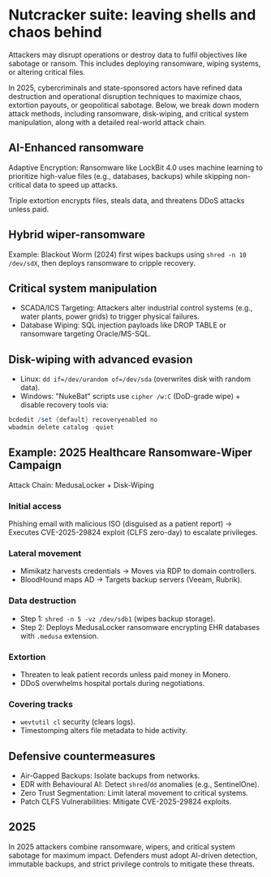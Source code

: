 # Nutcracker suite: leaving shells and chaos behind

Attackers may disrupt operations or destroy data to fulfil objectives like sabotage or ransom. This includes deploying 
ransomware, wiping systems, or altering critical files.

In 2025, cybercriminals and state-sponsored actors have refined data destruction and operational disruption techniques 
to maximize chaos, extortion payouts, or geopolitical sabotage. Below, we break down modern attack methods, including 
ransomware, disk-wiping, and critical system manipulation, along with a detailed real-world attack chain.

## AI-Enhanced ransomware

Adaptive Encryption: Ransomware like LockBit 4.0 uses machine learning to prioritize high-value files (e.g., 
databases, backups) while skipping non-critical data to speed up attacks.

Triple extortion encrypts files, steals data, and threatens DDoS attacks unless paid.

## Hybrid wiper-ransomware

Example: Blackout Worm (2024) first wipes backups using `shred -n 10 /dev/sdX`, then deploys ransomware to cripple 
recovery.

## Critical system manipulation

* SCADA/ICS Targeting: Attackers alter industrial control systems (e.g., water plants, power grids) to trigger physical failures.
* Database Wiping: SQL injection payloads like DROP TABLE or ransomware targeting Oracle/MS-SQL.

## Disk-wiping with advanced evasion

* Linux: `dd if=/dev/urandom of=/dev/sda` (overwrites disk with random data).
* Windows: "NukeBat" scripts use `cipher /w:C` (DoD-grade wipe) + disable recovery tools via:

```powershell
bcdedit /set {default} recoveryenabled no  
wbadmin delete catalog -quiet  
```

## Example: 2025 Healthcare Ransomware-Wiper Campaign

Attack Chain: MedusaLocker + Disk-Wiping

### Initial access

Phishing email with malicious ISO (disguised as a patient report) → Executes CVE-2025-29824 exploit (CLFS zero-day) to 
escalate privileges.

### Lateral movement

* Mimikatz harvests credentials → Moves via RDP to domain controllers.
* BloodHound maps AD → Targets backup servers (Veeam, Rubrik).

### Data destruction

* Step 1: `shred -n 5 -vz /dev/sdb1` (wipes backup storage).
* Step 2: Deploys MedusaLocker ransomware encrypting EHR databases with `.medusa` extension.

### Extortion

* Threaten to leak patient records unless paid money in Monero.
* DDoS overwhelms hospital portals during negotiations.

### Covering tracks

* `wevtutil cl` security (clears logs).
* Timestomping alters file metadata to hide activity.

## Defensive countermeasures

* Air-Gapped Backups: Isolate backups from networks.
* EDR with Behavioural AI: Detect `shred`/`dd` anomalies (e.g., SentinelOne).
* Zero Trust Segmentation: Limit lateral movement to critical systems.
* Patch CLFS Vulnerabilities: Mitigate CVE-2025-29824 exploits.

## 2025

In 2025 attackers combine ransomware, wipers, and critical system sabotage for maximum impact. Defenders must adopt 
AI-driven detection, immutable backups, and strict privilege controls to mitigate these threats.